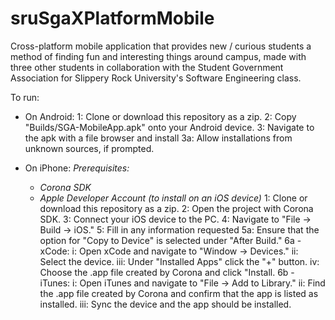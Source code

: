 # sruSgaXPlatformMobile
Cross-platform mobile application that provides new / curious students a method of finding fun and interesting things around campus, made with three other students in collaboration with the Student Government Association for Slippery Rock University's Software Engineering class.

To run:
  - On Android:
    1: Clone or download this repository as a zip.
    2: Copy "Builds/SGA-MobileApp.apk" onto your Android device.
    3: Navigate to the apk with a file browser and install
      3a: Allow installations from unknown sources, if prompted.
      
  - On iPhone:
    *Prerequisites:*
      - *Corona SDK*
      - *Apple Developer Account (to install on an iOS device)*
    1: Clone or download this repository as a zip.
    2: Open the project with Corona SDK.
    3: Connect your iOS device to the PC.
    4: Navigate to "File -> Build -> iOS."
    5: Fill in any information requested
      5a: Ensure that the option for "Copy to Device" is selected under "After Build."
    6a - xCode:
        i: Open xCode and navigate to "Window -> Devices."
       ii: Select the device.
      iii: Under "Installed Apps" click the "+" button.
       iv: Choose the .app file created by Corona and click "Install.
    6b - iTunes:
        i: Open iTunes and navigate to "File -> Add to Library."
       ii: Find the .app file created by Corona and confirm that the app is listed as installed.
      iii: Sync the device and the app should be installed.
